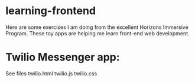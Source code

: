 # learning-frontend
Here are some exercises I am doing from the excellent Horizons Immersive Program. These toy apps are helping me learn front-end 
web development.

# Twilio Messenger app:
See files twilio.html twilio.js twilio.css
